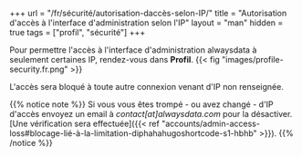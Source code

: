 +++
url = "/fr/sécurité/autorisation-daccès-selon-IP/"
title = "Autorisation d'accès à l'interface d'administration selon l'IP"
layout = "man"
hidden = true
tags = ["profil", "sécurité"]
+++

Pour permettre l'accès à l'interface d'administration alwaysdata à seulement certaines IP, rendez-vous dans **Profil**.
{{< fig "images/profile-security.fr.png" >}}

L'accès sera bloqué à toute autre connexion venant d'IP non renseignée.

{{% notice note %}}
Si vous vous êtes trompé - ou avez changé - d'IP d'accès envoyez un email à *contact[at]alwaysdata.com* pour la désactiver. [Une vérification sera effectuée]({{< ref "accounts/admin-access-loss#blocage-lié-à-la-limitation-diphahahugoshortcode-s1-hbhb" >}}).
{{% /notice %}}
